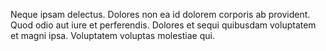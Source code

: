Neque ipsam delectus.
Dolores non ea id dolorem corporis ab provident.
Quod odio aut iure et perferendis.
Dolores et sequi quibusdam voluptatem et magni ipsa.
Voluptatem voluptas molestiae qui.